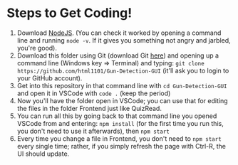 <h1>Steps to Get Coding!</h1>
<ol>
<li>Download <a href="https://nodejs.org/en/">NodeJS</a>. (You can check it worked by opening a command line and running <code>node -v</code>. If it gives you something not angry and jarbled, you're good).</li>
<li>Download this folder using Git (download Git <a href="https://git-scm.com/downloads">here</a>) and opening up a command line (Windows key => Terminal) and typing: <code>git clone https://github.com/html1101/Gun-Detection-GUI</code> (it'll ask you to login to your GitHub account).</li>
<li>Get into this repository in that command line with <code>cd Gun-Detection-GUI</code> and open it in VSCode with <code>code .</code> (keep the period)</li>
<li>Now you'll have the folder open in VSCode; you can use that for editing the files in the folder Frontend just like QuizRead.</li>
<li>You can run all this by going back to that command line you opened VSCode from and entering: <code>npm install</code> (for the first time you run this, you don't need to use it afterwards), then <code>npm start</code></li>
<li>Every time you change a file in Frontend, you don't need to <code>npm start</code> every single time; rather, if you simply refresh the page with Ctrl-R, the UI should update.</li>
</ol>